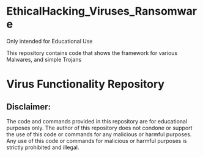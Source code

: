 # EthicalHacking_Viruses_Ransomware
Only intended for Educational Use

This repository contains code that shows the framework for various Malwares, and simple Trojans

# Virus Functionality Repository

## Disclaimer: 
The code and commands provided in this repository are for educational purposes only. The author of this repository does not condone or support the use of this code or commands for any malicious or harmful purposes. Any use of this code or commands for malicious or harmful purposes is strictly prohibited and illegal.
